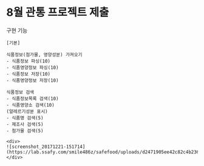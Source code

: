 # 8월 관통 프로젝트 제출

구현 기능

    [기본]

    식품정보(첨가물, 영양성분) 가져오기
    - 식품정보 파싱(10)
    - 식품영양정보 파싱(10)
    - 식품정보 저장(10)
    - 식품영양정보 저장(10)
    
    식품정보 검색
    - 식품정보목록 검색(10)
    - 식품영양소 검색(10)
    (알레르기성분 표시)
    - 식품명 검색(5)
    - 제조사 검색(5)
    - 첨가물 검색(5)
    
    <div>
    ![screenshot_20171221-151714](https://lab.ssafy.com/smile486z/safefood/uploads/d2471905ee42c82c4b236a4806dd590b/2.png)
    </div>